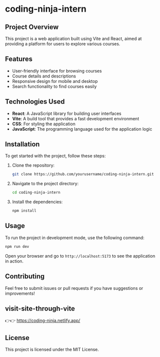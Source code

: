 # coding-ninja-intern

## Project Overview

This project is a web application built using Vite and React, aimed at providing a platform for users to explore various courses.

## Features

- User-friendly interface for browsing courses
- Course details and descriptions
- Responsive design for mobile and desktop
- Search functionality to find courses easily

## Technologies Used

- **React**: A JavaScript library for building user interfaces
- **Vite**: A build tool that provides a fast development environment
- **CSS**: For styling the application
- **JavaScript**: The programming language used for the application logic

## Installation

To get started with the project, follow these steps:

1. Clone the repository:
   ```bash
   git clone https://github.com/yourusername/coding-ninja-intern.git
   ```
2. Navigate to the project directory:
   ```bash
   cd coding-ninja-intern
   ```
3. Install the dependencies:
   ```bash
   npm install
   ```

## Usage

To run the project in development mode, use the following command:

```bash
npm run dev
```

Open your browser and go to `http://localhost:5173` to see the application in action.

## Contributing

Feel free to submit issues or pull requests if you have suggestions or improvements!

## visit-site-through-vite

👉👉 https://coding-ninja.netlify.app/


## License

This project is licensed under the MIT License.

